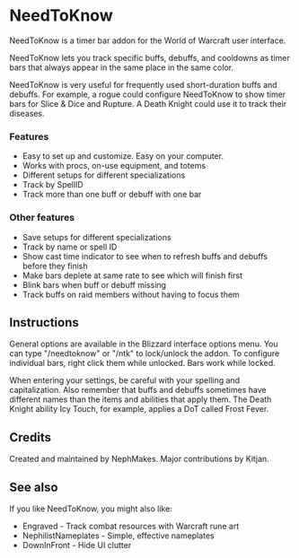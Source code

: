 # NeedToKnow

NeedToKnow is a timer bar addon for the World of Warcraft user interface. 

NeedToKnow lets you track specific buffs, debuffs, and cooldowns as timer bars that always appear in the same place in the same color.

NeedToKnow is very useful for frequently used short-duration buffs and debuffs. For example, a rogue could configure NeedToKnow to show timer bars for Slice & Dice and Rupture. A Death Knight could use it to track their diseases. 

### Features
* Easy to set up and customize. Easy on your computer. 
* Works with procs, on-use equipment, and totems
* Different setups for different specializations
* Track by SpellID
* Track more than one buff or debuff with one bar

### Other features
* Save setups for different specializations
* Track by name or spell ID
* Show cast time indicator to see when to refresh buffs and debuffs before they finish
* Make bars deplete at same rate to see which will finish first
* Blink bars when buff or debuff missing
* Track buffs on raid members without having to focus them


## Instructions

General options are available in the Blizzard interface options menu.  You can type "/needtoknow" or "/ntk" to lock/unlock the addon. To configure individual bars, right click them while unlocked. Bars work while locked. 

When entering your settings, be careful with your spelling and capitalization. Also remember that buffs and debuffs sometimes have different names than the items and abilities that apply them. The Death Knight ability Icy Touch, for example, applies a DoT called Frost Fever.   


## Credits

Created and maintained by NephMakes. Major contributions by Kitjan. 


## See also

If you like NeedToKnow, you might also like: 
* Engraved - Track combat resources with Warcraft rune art
* NephilistNameplates - Simple, effective nameplates
* DownInFront - Hide UI clutter

